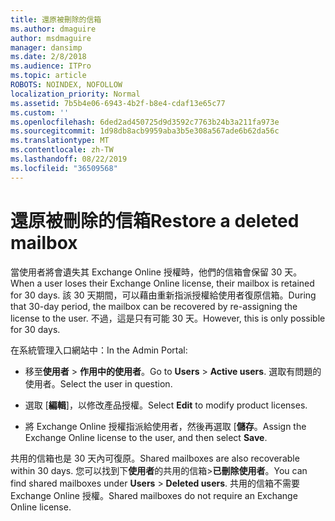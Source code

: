 ```yaml
---
title: 還原被刪除的信箱
ms.author: dmaguire
author: msdmaguire
manager: dansimp
ms.date: 2/8/2018
ms.audience: ITPro
ms.topic: article
ROBOTS: NOINDEX, NOFOLLOW
localization_priority: Normal
ms.assetid: 7b5b4e06-6943-4b2f-b8e4-cdaf13e65c77
ms.custom: ''
ms.openlocfilehash: 6ded2ad450725d9d3592c7763b24b3a211fa973e
ms.sourcegitcommit: 1d98db8acb9959aba3b5e308a567ade6b62da56c
ms.translationtype: MT
ms.contentlocale: zh-TW
ms.lasthandoff: 08/22/2019
ms.locfileid: "36509568"
---
```

# <a name="restore-a-deleted-mailbox"></a><span data-ttu-id="8d0a2-102">還原被刪除的信箱</span><span class="sxs-lookup"><span data-stu-id="8d0a2-102">Restore a deleted mailbox</span></span>

<span data-ttu-id="8d0a2-103">當使用者將會遺失其 Exchange Online 授權時，他們的信箱會保留 30 天。</span><span class="sxs-lookup"><span data-stu-id="8d0a2-103">When a user loses their Exchange Online license, their mailbox is retained for 30 days.</span></span> <span data-ttu-id="8d0a2-104">該 30 天期間，可以藉由重新指派授權給使用者復原信箱。</span><span class="sxs-lookup"><span data-stu-id="8d0a2-104">During that 30-day period, the mailbox can be recovered by re-assigning the license to the user.</span></span> <span data-ttu-id="8d0a2-105">不過，這是只有可能 30 天。</span><span class="sxs-lookup"><span data-stu-id="8d0a2-105">However, this is only possible for 30 days.</span></span>
  
<span data-ttu-id="8d0a2-106">在系統管理入口網站中：</span><span class="sxs-lookup"><span data-stu-id="8d0a2-106">In the Admin Portal:</span></span>
  
- <span data-ttu-id="8d0a2-107">移至**使用者** \> **作用中的使用者**。</span><span class="sxs-lookup"><span data-stu-id="8d0a2-107">Go to **Users** \> **Active users**.</span></span> <span data-ttu-id="8d0a2-108">選取有問題的使用者。</span><span class="sxs-lookup"><span data-stu-id="8d0a2-108">Select the user in question.</span></span>

- <span data-ttu-id="8d0a2-109">選取 [**編輯**]，以修改產品授權。</span><span class="sxs-lookup"><span data-stu-id="8d0a2-109">Select **Edit** to modify product licenses.</span></span>

- <span data-ttu-id="8d0a2-110">將 Exchange Online 授權指派給使用者，然後再選取 [**儲存**。</span><span class="sxs-lookup"><span data-stu-id="8d0a2-110">Assign the Exchange Online license to the user, and then select **Save**.</span></span>

<span data-ttu-id="8d0a2-111">共用的信箱也是 30 天內可復原。</span><span class="sxs-lookup"><span data-stu-id="8d0a2-111">Shared mailboxes are also recoverable within 30 days.</span></span> <span data-ttu-id="8d0a2-112">您可以找到下**使用者**的共用的信箱\>**已刪除使用者**。</span><span class="sxs-lookup"><span data-stu-id="8d0a2-112">You can find shared mailboxes under **Users** \> **Deleted users**.</span></span> <span data-ttu-id="8d0a2-113">共用的信箱不需要 Exchange Online 授權。</span><span class="sxs-lookup"><span data-stu-id="8d0a2-113">Shared mailboxes do not require an Exchange Online license.</span></span>
  